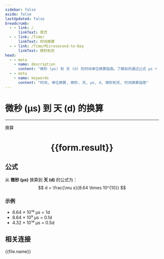 ```yaml
---
sidebar: false
aside: false
lastUpdated: false
breadcrumb:
  - - link: /
      linkText: 首页
  - - link: /Time/
      linkText: 时间换算
  - - link: /Time/Microsecond-to-Day
      linkText: 微秒到天
head:
  - - meta
    - name: description
      content: "微秒 (μs) 到 天 (d) 的时间单位换算指南。了解如何通过公式 μs ÷ 86,400,000,000 换算为天。"
  - - meta
    - name: keywords
      content: "时间, 单位换算, 微秒, 天, μs, d, 微秒到天, 时间换算指南"
---
```

# 微秒 (μs) 到 天 (d) 的换算

---
<script setup>
import { onMounted, reactive, inject, ref } from 'vue'
import { NButton,NForm ,NFormItem,NInput,NInputNumber,NSelect,NCard,useMessage,NGrid ,NGi  } from 'naive-ui'
import { defineClientComponent } from 'vitepress'
import { Time } from '../../files';

const convert = inject('convert')

const form = reactive({
  number: null,
  result: '',
})

const convertHandler = () => {
  if (form.number !== null && !isNaN(form.number)) {
    const convertedValue = parseFloat(form.number) / 86400000000
    form.result = `${form.number}μs = ${convertedValue.toFixed(12)}d`
  } else {
    form.result = '请输入有效的数值。'
  }
}
</script>

<n-form size="large" :model="form">
  <n-form-item label="微秒 (μs)">
    <n-input-number v-model:value="form.number" placeholder="输入微秒" style="width: 100%" />
  </n-form-item>
  <n-form-item>
    <n-button type="primary" @click="convertHandler" block>换算</n-button>
  </n-form-item>
</n-form>

<n-card  embedded :bordered="false" hoverable>
  <div  style="text-align:center">
    <h1>{{form.result}}</h1>
  </div>
</n-card>

## 公式

从 **微秒 (μs)** 换算到 **天 (d)** 的公式为：
$$ d = \frac{\mu s}{8.64 \times 10^{10}} $$

### 示例
- 8.64 × 10¹⁰ μs = 1d
- 8.64 × 10⁹ μs = 0.1d
- 4.32 × 10¹⁰ μs = 0.5d
## 相关连接
<n-grid x-gap="12" :cols="4">
  <n-gi v-for="(file, index) in Time" :key="index">
    <n-button
      text
      tag="a"
      :href="file.path"
      type="primary"
    >
      {{file.name}}
    </n-button>
  </n-gi>
</n-grid>